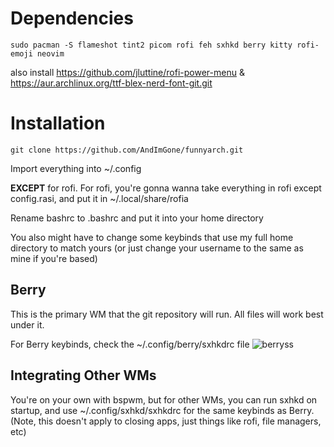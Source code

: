 # Dependencies

```console
sudo pacman -S flameshot tint2 picom rofi feh sxhkd berry kitty rofi-emoji neovim 
```
also install https://github.com/jluttine/rofi-power-menu & https://aur.archlinux.org/ttf-blex-nerd-font-git.git
# Installation
```console
git clone https://github.com/AndImGone/funnyarch.git
```

Import everything into ~/.config

 **EXCEPT** for rofi. For rofi, you're gonna wanna take everything in rofi except config.rasi, and put it in ~/.local/share/rofia

Rename bashrc to .bashrc and put it into your home directory

You also might have to change some keybinds that use my full home directory to match yours (or just change your username to the same as mine if you're based)

## Berry

This is the primary WM that the git repository will run. All files will work best under it.

For Berry keybinds, check the ~/.config/berry/sxhkdrc file
![berryss](https://i.imgur.com/OsFUsUo.png)
## Integrating Other WMs

You're on your own with bspwm, but for other WMs, you can run sxhkd on startup, and use ~/.config/sxhkd/sxhkdrc for the same keybinds as Berry. (Note, this doesn't apply to closing apps, just things like rofi, file managers, etc)

